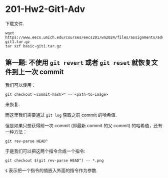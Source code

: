 # 201-Hw2-Git1-Adv

下载文件.

```shell
wget https://www.eecs.umich.edu/courses/eecs201/wn2024/files/assignments/adv-git1.tar.gz
tar xzf basic-git1.tar.gz
```

## 第一题: 不使用 `git revert` 或者 `git reset` 就恢复文件到上一次 commit

我们可以使用：

```shell
git checkout <commit-hash>^ -- <path-to-image>
```

来恢复.

而这里我们需要通过 `git log` 获取之前 commit 的哈希值.

但是如果只想获得前一次 commit (即最新 commit 的父 commit) 的哈希值，还有一种方法：

```shell
git rev-parse HEAD^
```

于是我们可以把这两个指令合成一个指令:

```shell
git checkout $(git rev-parse HEAD^) -- *.png
```

`$` 表示把一个指令的值嵌入外面的指令作为参数.

